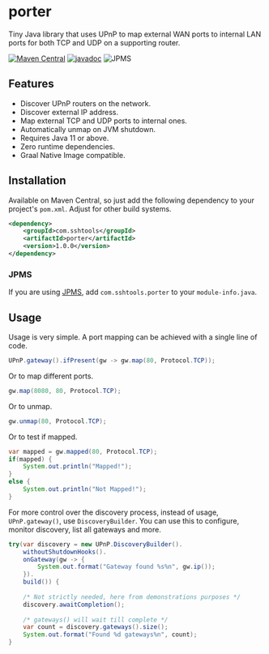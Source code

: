 # porter
Tiny Java library that uses UPnP to map external WAN ports to internal LAN ports for both TCP and UDP on a supporting router.

[![Maven Central](https://maven-badges.herokuapp.com/maven-central/com.sshtools/porter/badge.svg)](https://maven-badges.herokuapp.com/maven-central/com.sshtools/porter)
[![javadoc](https://javadoc.io/badge2/com.sshtools/porter/javadoc.svg)](https://javadoc.io/doc/com.sshtools/porter)
![JPMS](https://img.shields.io/badge/JPMS-com.sshtools.porter-purple)

## Features

 * Discover UPnP routers on the network.
 * Discover external IP address.
 * Map external TCP and UDP ports to internal ones.
 * Automatically unmap on JVM shutdown.
 * Requires Java 11 or above.
 * Zero runtime dependencies.
 * Graal Native Image compatible.

## Installation

Available on Maven Central, so just add the following dependency to your project's `pom.xml`.
Adjust for other build systems.

```xml
<dependency>
    <groupId>com.sshtools</groupId>
    <artifactId>porter</artifactId>
    <version>1.0.0</version>
</dependency> 
```

### JPMS

If you are using [JPMS](https://en.wikipedia.org/wiki/Java_Platform_Module_System), add `com.sshtools.porter` to your `module-info.java`.

## Usage

Usage is very simple. A port mapping can be achieved with a single line of code.

```java
UPnP.gateway().ifPresent(gw -> gw.map(80, Protocol.TCP));
```

Or to map different ports.

```java
gw.map(8080, 80, Protocol.TCP);
```

Or to unmap.

```java
gw.unmap(80, Protocol.TCP);
```

Or to test if mapped.

```java
var mapped = gw.mapped(80, Protocol.TCP);
if(mapped) {
    System.out.println("Mapped!");
}
else {
    System.out.println("Not Mapped!");
}
```

For more control over the discovery process, instead of usage, `UPnP.gateway()`, use `DiscoveryBuilder`.
You can use this to configure, monitor discovery, list all gateways and more.

```java
try(var discovery = new UPnP.DiscoveryBuilder().
    withoutShutdownHooks().
    onGateway(gw -> {
        System.out.format("Gateway found %s%n", gw.ip());
    }).
    build()) {
    
    /* Not strictly needed, here from demonstrations purposes */
    discovery.awaitCompletion();
    
    /* gateways() will wait till complete */
    var count = discovery.gateways().size();
    System.out.format("Found %d gateways%n", count);
}
```
